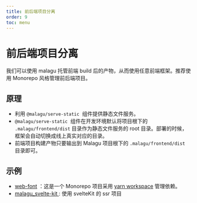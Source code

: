 ```yaml
---
title: 前后端项目分离
order: 9
toc: menu
---
```


# 前后端项目分离

我们可以使用 malagu 托管前端 build 后的产物，从而使用任意前端框架。推荐使用 Monorepo 风格管理前后端项目。
## 原理


- 利用 `@malagu/serve-static`  组件提供静态文件服务。
- `@malagu/serve-static`  组件在开发环境默认将项目根下的 `.malagu/frontend/dist` 目录作为静态文件服务的 root 目录。部署的时候，框架会自动切换成线上真实对应的目录。
- 前端项目构建产物只要输出到 Malagu 项目根下的 `.malagu/frontend/dist` 目录即可。



## 示例

- [web-font](https://github.com/2234839/web-font/tree/serverless) ：这是一个 Monorepo 项目采用 [yarn workspace](https://yarn.bootcss.com/docs/cli/workspaces/) 管理依赖。
- [malagu_svelte-kit ](https://github.com/2234839/malagu_svelte-kit): 使用 svelteKit 的 ssr 项目



